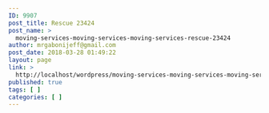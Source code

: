 ```yaml
---
ID: 9907
post_title: Rescue 23424
post_name: >
  moving-services-moving-services-moving-services-rescue-23424
author: mrgabonijeff@gmail.com
post_date: 2018-03-28 01:49:22
layout: page
link: >
  http://localhost/wordpress/moving-services-moving-services-moving-services-rescue-23424/
published: true
tags: [ ]
categories: [ ]
---
```

